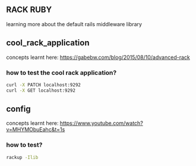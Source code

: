 ## RACK RUBY
learning more about the default rails middleware library

## cool_rack_application
concepts learnt here: https://gabebw.com/blog/2015/08/10/advanced-rack

### how to test the cool rack application?
```sh
curl -X PATCH localhost:9292
curl -X GET localhost:9292
```

## config
concepts learnt here: https://www.youtube.com/watch?v=MHYMObuEahc&t=1s

### how to test?
```bash
rackup -Ilib
```
